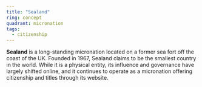 ```yaml
---
title: "Sealand"
ring: concept
quadrant: micronation
tags:
  - citizenship
---
```


**Sealand** is a long-standing micronation located on a former sea fort off the coast of the UK. Founded in 1967, Sealand claims to be the smallest country in the world. While it is a physical entity, its influence and governance have largely shifted online, and it continues to operate as a micronation offering citizenship and titles through its website.

